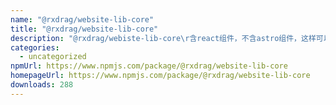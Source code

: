 ```yaml
---
name: "@rxdrag/website-lib-core"
title: "@rxdrag/website-lib-core"
description: "@rxdrag/webiste-lib-core\r含react组件，不含astro组件，这样可以在react中使用"
categories:
  - uncategorized
npmUrl: https://www.npmjs.com/package/@rxdrag/website-lib-core
homepageUrl: https://www.npmjs.com/package/@rxdrag/website-lib-core
downloads: 288
---
```

